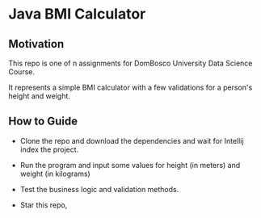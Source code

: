 # Java BMI Calculator 

## Motivation

This repo is one of n assignments for DomBosco University Data Science Course.

It represents a simple BMI calculator with a few validations for a person's height and weight.

## How to Guide

- Clone the repo and download the dependencies and wait for Intellij index the project.

- Run the program and input some values for height (in meters) and weight (in kilograms)

- Test the business logic and validation methods.

- Star this repo, 
